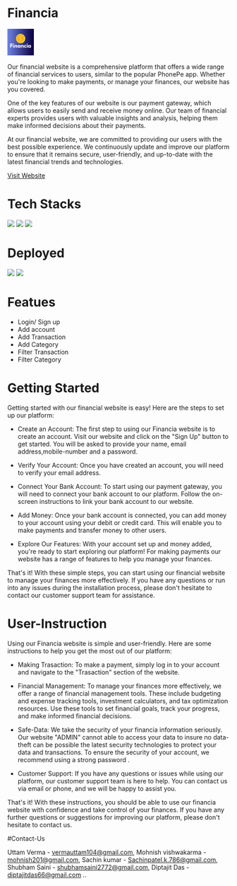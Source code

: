 
# Financia 
<img src="frontend/Financia.gif" height="60" width="60" >

Our financial website is a comprehensive platform that offers a wide range of financial services to users, similar to the popular PhonePe app. Whether you're looking to make payments, or manage your finances, our website has you covered.

One of the key features of our website is our payment gateway, which allows users to easily send and receive money online. Our team of financial experts provides users with valuable insights and analysis, helping them make informed decisions about their payments.

At our financial website, we are committed to providing our users with the best possible experience. We continuously update and improve our platform to ensure that it remains secure, user-friendly, and up-to-date with the latest financial trends and technologies.


[Visit Website](https://aquamarine-alfajores-b85955.netlify.app)


# Tech Stacks
 ![](https://img.shields.io/badge/HTML5-E34F26?style=for-the-badge&logo=html5&logoColor=white)
 ![](https://img.shields.io/badge/CSS3-1572B6?style=for-the-badge&logo=css3&logoColor=white)
 ![](https://img.shields.io/badge/JavaScript-323330?style=for-the-badge&logo=javascript&logoColor=F7DF1E)

 # Deployed

 ![](https://img.shields.io/badge/Netlify-00C7B7?style=for-the-badge&logo=netlify&logoColor=white)
 ![](https://img.shields.io/badge/Render-46E3B7?style=for-the-badge&logo=render&logoColor=white)

# Featues

- Login/ Sign up
- Add account
- Add Transaction
- Add Category
- Filter Transaction
- Filter Category


# Getting Started

 Getting started with our financial website is easy! Here are the steps to set up our platform:

- Create an Account: The first step to using our Financia website is to create an account. Visit our website and click on the "Sign Up" button to get started. You will be asked to provide your name, email address,mobile-number and a password.

- Verify Your Account: Once you have created an account, you will need to verify your email address.

- Connect Your Bank Account: To start using our payment gateway, you will need to connect your bank account to our platform. Follow the on-screen instructions to link your bank account to our website.

- Add Money: Once your bank account is connected, you can add money to your account using your debit or credit card. This will enable you to make payments and transfer money to other users.

- Explore Our Features: With your account set up and money added, you're ready to start exploring our platform! For making payments our website has a range of features to help you manage your finances.

That's it! With these simple steps, you can start using our financial website to manage your finances more effectively. If you have any questions or run into any issues during the installation process, please don't hesitate to contact our customer support team for assistance.


# User-Instruction

Using our Financia website is simple and user-friendly. Here are some instructions to help you get the most out of our platform:

- Making Trasaction: To make a payment, simply log in to your account and navigate to the "Trasaction" section of the website. 

- Financial Management: To manage your finances more effectively, we offer a range of financial management tools. These include budgeting and expense tracking tools, investment calculators, and tax optimization resources. Use these tools to set financial goals, track your progress, and make informed financial decisions.

- Safe-Data: We take the security of your financia information seriously. Our website "ADMIN" cannot able to access your data to insure no data-theft can be possible the latest security technologies to protect your data and transactions. To ensure the security of your account, we recommend using a strong password .

- Customer Support: If you have any questions or issues while using our platform, our customer support team is here to help. You can contact us via email or phone, and we will be happy to assist you.

That's it! With these instructions, you should be able to use our financia website with confidence and take control of your finances. If you have any further questions or suggestions for improving our platform, please don't hesitate to contact us.

#Contact-Us

Uttam Verma - vermauttam104@gmail.com,
Mohnish vishwakarma - mohnish201@gmail.com,
Sachin kumar - Sachinpatel.k.786@gmail.com,
Shubham Saini - shubhamsaini2772@gmail.com,
Diptajit Das - diptajitdas66@gmail.com
..




